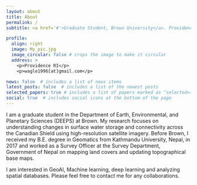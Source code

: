 ```yaml
---
layout: about
title: About
permalink: /
subtitle: <a href='#'>Graduate Student, Brown University</a>. Providence, RI.

profile:
  align: right
  image: My_pic.jpg
  image_circular: false # crops the image to make it circular
  address: >
    <p>Providence RI</p>
    <p>wagle1996[at]gmail.com</p>

news: false  # includes a list of news items
latest_posts: false  # includes a list of the newest posts
selected_papers: true # includes a list of papers marked as "selected={true}"
social: true  # includes social icons at the bottom of the page
---
```


I am a graduate student in the Department of Earth, Environmental, and Planetary Sciences (DEEPS) at Brown. My research focuses on understanding changes in surface water storage and connectivity across the Canadian Shield using high-resolution satellite imagery. Before Brown, I received my B.E. degree in Geomatics from Kathmandu University, Nepal, in 2017 and worked as a Survey Officer at the Survey Department, Government of Nepal on mapping land covers and updating topographical base maps.

I am interested in GeoAI, Machine learning, deep learning and analyzing spatial databases. Please feel free to contact me for any collaborations. 



